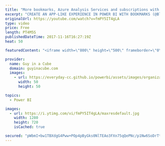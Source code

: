 ```yaml
---
title: "More bookmarks, Azure Analysis Services and subscriptions with Power BI"
excerpt: "CREATE AN APP-LIKE EXPERIENCE IN POWER BI WITH BOOKMARKS (@BlueGraniteInc) https://www.blue-granite.com/blog/create-an-app-like-experience-in-power-bi-with-bookmarks  When to Scale-Up or Scale-Out with Azure Analysis Services (@SQLbyoBI) http://byobi.com/2017/11/when-to-scale-up-or-scale-out-with-azure-analysis-services/"
originalUrl: https://youtube.com/watch?v=fmPY5IT4gLA
type: video
price: Free
length: PT4M5S
publishedDateTime: 2017-11-16T16:27:19Z
heat: 50

featuredContent: "<iframe width=\"800\" height=\"500\" frameborder=\"0\" src=\"https://www.youtube.com/embed/fmPY5IT4gLA\" allow=\"accelerometer; autoplay; encrypted-media; gyroscope; picture-in-picture\" allowfullscreen></iframe>"

provider:
  name: Guy in a Cube
  domain: guyinacube.com
  images:
    - url: https://everyday-cc.github.io/powerbi/assets/images/organizations/guyinacube.com-50x50.jpg
      width: 50
      height: 50

topics:
  - Power BI

images:
  - url: https://i.ytimg.com/vi/fmPY5IT4gLA/maxresdefault.jpg
    width: 1280
    height: 720
    isCached: true

secured: "pWbmI+bw1TBXdgG4Pww+POp4pByGks0NlTEAo3FXn75qQePNc/p1Nw6SoDrTtiyC5R8/RxypHVS2OctHAyvqKQ8c05scYGpS/AtPmjJjXd51iUsjRmig7Q6K34J4qxKJeWSDoSa5P77fP8Z3dlC8Bj9N5aINJKOQUboTUlw99Nvnw00pM0hxwulgikiStDpU2pJ+QU22EZvOYDhNy/ZoxSx7XftAxByFycmQgdR5WjxdkStjRy5lme2thjmeROB3tRi9f1fp/IaVri/KDYrMb0lP+q4qQdfAy7MLpyajzt1tqFT0Ovjakd+1Di4YbF/MwF/dbA8iK7LyP6BspfHaim1bDmPCJ6E/gqged5PimRep71SLaB7Ty/5hUQabevXmp1HFYYBAFOgy4/frEh3lp19NeBXbX1cMXrS7UWFoaM4=;CQXngayW29ZSNNM/o25VaA=="
---
```


